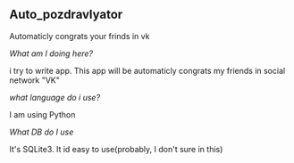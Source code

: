 ## Auto_pozdravlyator
Automaticly congrats your frinds in vk

*What am I doing here?*

i try to write app. This app will be automaticly congrats my friends in social network "VK"

*what language do i use?*

I am using Python

*What DB do I use*

It's SQLite3. It id easy to use(probably, I don't sure in this)
